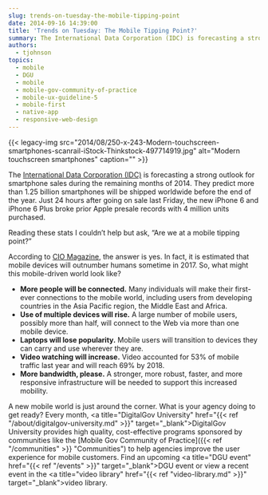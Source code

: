 ```yaml
---
slug: trends-on-tuesday-the-mobile-tipping-point
date: 2014-09-16 14:39:00
title: 'Trends on Tuesday: The Mobile Tipping Point?'
summary: The International Data Corporation (IDC) is forecasting a strong outlook for smartphone sales during the remaining months of 2014. So, what might this mobile-driven world look like?
authors:
  - tjohnson
topics:
  - mobile
  - DGU
  - mobile
  - mobile-gov-community-of-practice
  - mobile-ux-guideline-5
  - mobile-first
  - native-app
  - responsive-web-design
---
```


{{< legacy-img src="2014/08/250-x-243-Modern-touchscreen-smartphones-scanrail-iStock-Thinkstock-497714919.jpg" alt="Modern touchscreen smartphones" caption="" >}} 

The [International Data Corporation (IDC)](http://www.mobilemarketingwatch.com/idc-says-the-rest-of-2014-will-be-strong-for-smartphones-44530/) is forecasting a strong outlook for smartphone sales during the remaining months of 2014. They predict more than 1.25 billion smartphones will be shipped worldwide before the end of the year. Just 24 hours after going on sale last Friday, the new iPhone 6 and iPhone 6 Plus broke prior Apple presale records with 4 million units purchased.

Reading these stats I couldn’t help but ask, “Are we at a mobile tipping point?”

According to [CIO Magazine](http://www.cio.com/article/2369831/mobile/are-you-ready-for-an-all-mobile-world.html), the answer is yes. In fact, it is estimated that mobile devices will outnumber humans sometime in 2017. So, what might this mobile-driven world look like?

  * **More people will be connected.** Many individuals will make their first-ever connections to the mobile world, including users from developing countries in the Asia Pacific region, the Middle East and Africa.
  * **Use of multiple devices will rise.** A large number of mobile users, possibly more than half, will connect to the Web via more than one mobile device.
  * **Laptops will lose popularity.** Mobile users will transition to devices they can carry and use wherever they are.
  * **Video watching will increase.** Video accounted for 53% of mobile traffic last year and will reach 69% by 2018.
  * **More bandwidth, please.** A stronger, more robust, faster, and more responsive infrastructure will be needed to support this increased mobility.

A new mobile world is just around the corner. What is your agency doing to get ready? Every month, <a title="DigitalGov University" href="{{< ref "/about/digitalgov-university.md" >}}" target="_blank">DigitalGov University</a> provides high quality, cost-effective programs sponsored by communities like the [Mobile Gov Community of Practice]({{< ref "/communities" >}} "Communities") to help agencies improve the user experience for mobile customers. Find an upcoming <a title="DGU event" href="{{< ref "/events" >}}" target="_blank">DGU event</a> or view a recent event in the <a title="video library" href="{{< ref "video-library.md" >}}" target="_blank">video library</a>.